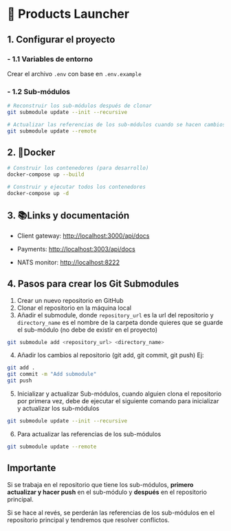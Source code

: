 # 🚀 Products Launcher

## 1. Configurar el proyecto

### - 1.1 Variables de entorno

Crear el archivo `.env` con base en `.env.example`

### - 1.2 Sub-módulos

```sh
# Reconstruir los sub-módulos después de clonar
git submodule update --init --recursive

# Actualizar las referencias de los sub-módulos cuando se hacen cambios
git submodule update --remote
```

## 2. 🐳Docker

```sh
# Construir los contenedores (para desarrollo)
docker-compose up --build

# Construir y ejecutar todos los contenedores
docker-compose up -d
```

## 3. 📚Links y documentación

- Client gateway:
<http://localhost:3000/api/docs>

- Payments:
<http://localhost:3003/api/docs>

- NATS monitor:
<http://localhost:8222>

## 4. Pasos para crear los Git Submodules

1. Crear un nuevo repositorio en GitHub
2. Clonar el repositorio en la máquina local
3. Añadir el submodule, donde `repository_url` es la url del repositorio y `directory_name` es el nombre de la carpeta donde quieres que se guarde el sub-módulo (no debe de existir en el proyecto)

```sh
git submodule add <repository_url> <directory_name>
```

4. Añadir los cambios al repositorio (git add, git commit, git push)
Ej:

```sh
git add .
git commit -m "Add submodule"
git push
```

5. Inicializar y actualizar Sub-módulos, cuando alguien clona el repositorio por primera vez, debe de ejecutar el siguiente comando para inicializar y actualizar los sub-módulos

```sh
git submodule update --init --recursive
```

6. Para actualizar las referencias de los sub-módulos

```sh
git submodule update --remote
```

## Importante

Si se trabaja en el repositorio que tiene los sub-módulos, **primero actualizar y hacer push** en el sub-módulo y **después** en el repositorio principal.

Si se hace al revés, se perderán las referencias de los sub-módulos en el repositorio principal y tendremos que resolver conflictos.
